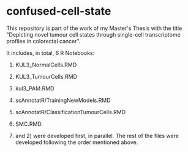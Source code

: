 # confused-cell-state
This repository is part of the work of my Master's Thesis with the title "Depicting novel tumour cell states through single-cell transcriptome profiles in colorectal cancer".

It includes, in total, 6 R Notebooks:
1) KUL3_NormalCells.RMD
2) KUL3_TumourCells.RMD
3) kul3_PAM.RMD
4) scAnnotatR/TrainingNewModels.RMD
5) scAnnotatR/ClassificationTumourCells.RMD
6) SMC.RMD.


1) and 2) were developed first, in parallel. The rest of the files were developed following the order mentioned above.
